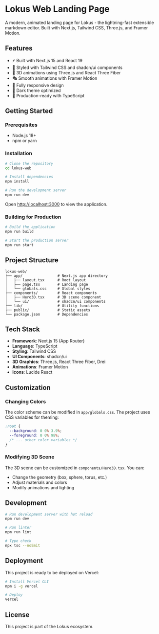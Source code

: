 # Lokus Web Landing Page

A modern, animated landing page for Lokus - the lightning-fast extensible markdown editor. Built with Next.js, Tailwind CSS, Three.js, and Framer Motion.

## Features

- ⚡ Built with Next.js 15 and React 19
- 🎨 Styled with Tailwind CSS and shadcn/ui components
- 🌌 3D animations using Three.js and React Three Fiber
- 🎭 Smooth animations with Framer Motion
- 📱 Fully responsive design
- 🌙 Dark theme optimized
- 🚀 Production-ready with TypeScript

## Getting Started

### Prerequisites

- Node.js 18+ 
- npm or yarn

### Installation

```bash
# Clone the repository
cd lokus-web

# Install dependencies
npm install

# Run the development server
npm run dev
```

Open [http://localhost:3000](http://localhost:3000) to view the application.

### Building for Production

```bash
# Build the application
npm run build

# Start the production server
npm run start
```

## Project Structure

```
lokus-web/
├── app/                # Next.js app directory
│   ├── layout.tsx      # Root layout
│   ├── page.tsx        # Landing page
│   └── globals.css     # Global styles
├── components/         # React components
│   ├── Hero3D.tsx      # 3D scene component
│   └── ui/             # shadcn/ui components
├── lib/                # Utility functions
├── public/             # Static assets
└── package.json        # Dependencies
```

## Tech Stack

- **Framework**: Next.js 15 (App Router)
- **Language**: TypeScript
- **Styling**: Tailwind CSS
- **UI Components**: shadcn/ui
- **3D Graphics**: Three.js, React Three Fiber, Drei
- **Animations**: Framer Motion
- **Icons**: Lucide React

## Customization

### Changing Colors

The color scheme can be modified in `app/globals.css`. The project uses CSS variables for theming:

```css
:root {
  --background: 0 0% 3.9%;
  --foreground: 0 0% 98%;
  /* ... other color variables */
}
```

### Modifying 3D Scene

The 3D scene can be customized in `components/Hero3D.tsx`. You can:
- Change the geometry (box, sphere, torus, etc.)
- Adjust materials and colors
- Modify animations and lighting

## Development

```bash
# Run development server with hot reload
npm run dev

# Run linter
npm run lint

# Type check
npx tsc --noEmit
```

## Deployment

This project is ready to be deployed on Vercel:

```bash
# Install Vercel CLI
npm i -g vercel

# Deploy
vercel
```

## License

This project is part of the Lokus ecosystem.